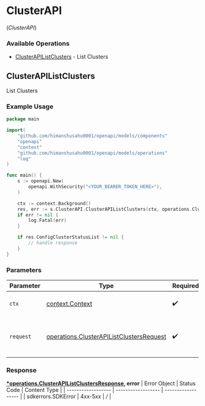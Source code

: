 # ClusterAPI
(*ClusterAPI*)

### Available Operations

* [ClusterAPIListClusters](#clusterapilistclusters) - List Clusters

## ClusterAPIListClusters

List Clusters

### Example Usage

```go
package main

import(
	"github.com/himanshusahu0001/openapi/models/components"
	"openapi"
	"context"
	"github.com/himanshusahu0001/openapi/models/operations"
	"log"
)

func main() {
    s := openapi.New(
        openapi.WithSecurity("<YOUR_BEARER_TOKEN_HERE>"),
    )

    ctx := context.Background()
    res, err := s.ClusterAPI.ClusterAPIListClusters(ctx, operations.ClusterAPIListClustersRequest{})
    if err != nil {
        log.Fatal(err)
    }

    if res.ConfigClusterStatusList != nil {
        // handle response
    }
}
```

### Parameters

| Parameter                                                                                            | Type                                                                                                 | Required                                                                                             | Description                                                                                          |
| ---------------------------------------------------------------------------------------------------- | ---------------------------------------------------------------------------------------------------- | ---------------------------------------------------------------------------------------------------- | ---------------------------------------------------------------------------------------------------- |
| `ctx`                                                                                                | [context.Context](https://pkg.go.dev/context#Context)                                                | :heavy_check_mark:                                                                                   | The context to use for the request.                                                                  |
| `request`                                                                                            | [operations.ClusterAPIListClustersRequest](../../models/operations/clusterapilistclustersrequest.md) | :heavy_check_mark:                                                                                   | The request object to use for the request.                                                           |


### Response

**[*operations.ClusterAPIListClustersResponse](../../models/operations/clusterapilistclustersresponse.md), error**
| Error Object       | Status Code        | Content Type       |
| ------------------ | ------------------ | ------------------ |
| sdkerrors.SDKError | 4xx-5xx            | */*                |
